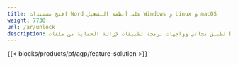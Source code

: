 ```yaml
---
title: افتح مستندات Word على أنظمة التشغيل Windows و Linux و macOS 
weight: 7730
url: /ar/unlock
description: تطبيق مجاني وواجهات برمجة تطبيقات لإزالة الحماية من ملفات DOC و DOCX و ODT
---
```


{{< blocks/products/pf/agp/feature-solution >}} 

